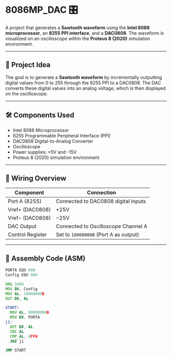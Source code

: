 # 8086MP_DAC 🎛️

A project that generates a **Sawtooth waveform** using the **Intel 8086 microprocessor**, an **8255 PPI interface**, and a **DAC0808**. The waveform is visualized on an oscilloscope within the **Proteus 8 (2020)** simulation environment.

---

## 🧠 Project Idea

The goal is to generate a **Sawtooth waveform** by incrementally outputting digital values from 0 to 255 through the 8255 PPI to a DAC0808. The DAC converts these digital values into an analog voltage, which is then displayed on the oscilloscope.

---

## 🛠️ Components Used

- Intel 8086 Microprocessor
- 8255 Programmable Peripheral Interface (PPI)
- DAC0808 Digital-to-Analog Converter
- Oscilloscope
- Power supplies: +5V and -15V
- Proteus 8 (2020) simulation environment

---

## 🔌 Wiring Overview

| Component         | Connection                             |
|-------------------|----------------------------------------|
| Port A (8255)     | Connected to DAC0808 digital inputs    |
| Vref+ (DAC0808)   | +25V                                   |
| Vref− (DAC0808)   | −25V                                   |
| DAC Output        | Connected to Oscilloscope Channel A    |
| Control Register  | Set to `10000000B` (Port A as output)  |

---

## 🧾 Assembly Code (ASM)

```asm
PORTA EQU 00H
Config EQU 06H

ORG 100H
MOV DX, Config
MOV AL, 10000000B
OUT DX, AL

START:
  MOV AL, 00000000B
  MOV DX, PORTA
j1:
  OUT DX, AL
  INC AL
  CMP AL, 0FFH
  JNZ j1

JMP START
